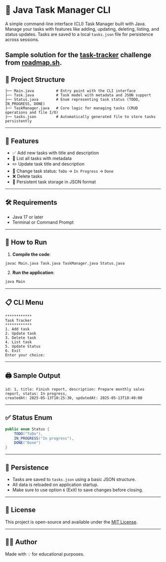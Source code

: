 # 📝 Java Task Manager CLI

A simple command-line interface (CLI) Task Manager built with Java. Manage your tasks with features like adding, updating, deleting, listing, and status updates. Tasks are saved to a local `tasks.json` file for persistence across sessions.

Sample solution for the [task-tracker](https://roadmap.sh/projects/task-tracker) challenge from [roadmap.sh](https://roadmap.sh/).
---

## 📂 Project Structure

```
├── Main.java          # Entry point with the CLI interface
├── Task.java          # Task model with metadata and JSON support
├── Status.java        # Enum representing task status (TODO, IN_PROGRESS, DONE)
├── TaskManager.java   # Core logic for managing tasks (CRUD operations and file I/O)
├── tasks.json         # Automatically generated file to store tasks persistently
```

---

## 🚀 Features

- ✅ Add new tasks with title and description
- 📃 List all tasks with metadata
- ✏️ Update task title and description
- 🔁 Change task status: `ToDo` → `In Progress` → `Done`
- ❌ Delete tasks
- 💾 Persistent task storage in JSON format

---

## 🛠️ Requirements

- Java 17 or later
- Terminal or Command Prompt

---

## 🧪 How to Run

1. **Compile the code**:

```bash
javac Main.java Task.java TaskManager.java Status.java
```

2. **Run the application**:

```bash
java Main
```

---

## 📋 CLI Menu

```
************
Task Tracker
************
1. Add task
2. Update task
3. Delete task
4. List task
5. Update Status
6. Exit
Enter your choice:
```

---

## 🖨️ Sample Output

```
id: 1, title: Finish report, description: Prepare monthly sales report, status: In progress,
createdAt: 2025-05-13T10:25:30, updatedAt: 2025-05-13T10:40:00
```

---

## ✅ Status Enum

```java
public enum Status {
    TODO("ToDo"),
    IN_PROGRESS("In progress"),
    DONE("Done")
}
```

---

## 💾 Persistence

- Tasks are saved to `tasks.json` using a basic JSON structure.
- All data is reloaded on application startup.
- Make sure to use option `6` (Exit) to save changes before closing.

---

## 📃 License

This project is open-source and available under the [MIT License](LICENSE).

---

## 🙋‍♂️ Author

Made with 💡 for educational purposes.
